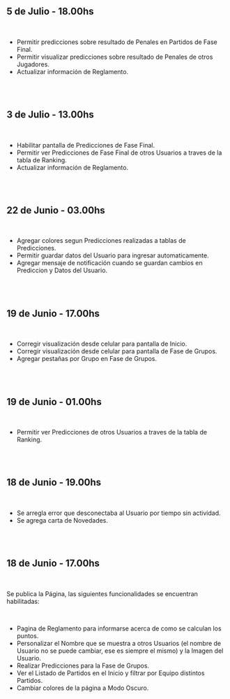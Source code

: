 ## 5 de Julio - 18.00hs

<br/>

- Permitir predicciones sobre resultado de Penales en Partidos de Fase Final.
- Permitir visualizar predicciones sobre resultado de Penales de otros Jugadores.
- Actualizar información de Reglamento.

<br/>
<br/>

## 3 de Julio - 13.00hs

<br/>

- Habilitar pantalla de Predicciones de Fase Final.
- Permitir ver Predicciones de Fase Final de otros Usuarios a traves de la tabla de Ranking.
- Actualizar información de Reglamento.

<br/>
<br/>

## 22 de Junio - 03.00hs

<br/>

- Agregar colores segun Predicciones realizadas a tablas de Predicciones.
- Permitir guardar datos del Usuario para ingresar automaticamente.
- Agregar mensaje de notificación cuando se guardan cambios en Prediccion y Datos del Usuario.

<br/>
<br/>

## 19 de Junio - 17.00hs

<br/>

- Corregir visualización desde celular para pantalla de Inicio.
- Corregir visualización desde celular para pantalla de Fase de Grupos.
- Agregar pestañas por Grupo en Fase de Grupos.

<br/>
<br/>

## 19 de Junio - 01.00hs

<br/>

- Permitir ver Predicciones de otros Usuarios a traves de la tabla de Ranking.

<br/>
<br/>

## 18 de Junio - 19.00hs

<br/>

- Se arregla error que desconectaba al Usuario por tiempo sin actividad.
- Se agrega carta de Novedades.

<br/>
<br/>

## 18 de Junio - 17.00hs

<br/>

Se publica la Página, las siguientes funcionalidades se encuentran habilitadas:

<br/>

- Pagina de Reglamento para informarse acerca de como se calculan los puntos.
- Personalizar el Nombre que se muestra a otros Usuarios (el nombre de Usuario no se puede cambiar, ese es siempre el mismo) y la Imagen del Usuario.
- Realizar Predicciones para la Fase de Grupos.
- Ver el Listado de Partidos en el Inicio y filtrar por Equipo distintos Partidos.
- Cambiar colores de la página a Modo Oscuro.